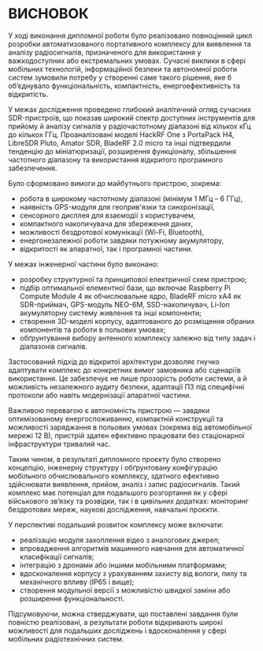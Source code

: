 # **ВИСНОВОК**

У ході виконання дипломної роботи було реалізовано повноцінний цикл розробки автоматизованого портативного комплексу для виявлення та аналізу радіосигналів, призначеного для використання у важкодоступних або екстремальних умовах. Сучасні виклики в сфері мобільних технологій, інформаційної безпеки та автономної роботи систем зумовили потребу у створенні саме такого рішення, яке б об’єднувало функціональність, компактність, енергоефективність та відкритість.

У межах дослідження проведено глибокий аналітичний огляд сучасних SDR-пристроїв, що показав широкий спектр доступних інструментів для прийому й аналізу сигналів у радіочастотному діапазоні від кількох кГц до кількох ГГц. Проаналізовані моделі HackRF One з PortaPack H4, LibreSDR Pluto, Amator SDR, BladeRF 2.0 micro та інші підтвердили тенденцію до мініатюризації, розширення функціоналу, збільшення частотного діапазону та використання відкритого програмного забезпечення.

Було сформовано вимоги до майбутнього пристрою, зокрема:

* робота в широкому частотному діапазоні (мінімум 1 МГц – 6 ГГц),
* наявність GPS-модуля для геоприв'язки та синхронізації,
* сенсорного дисплея для взаємодії з користувачем,
* компактного накопичувача для збереження даних,
* можливості бездротової комунікації (Wi-Fi, Bluetooth),
* енергонезалежної роботи завдяки потужному акумулятору,
* відкритості як апаратної, так і програмної частини.

У межах інженерної частини було виконано:

* розробку структурної та принципової електричної схем пристрою;
* підбір оптимальної елементної бази, що включає Raspberry Pi Compute Module 4 як обчислювальне ядро, BladeRF micro xA4 як SDR-приймач, GPS-модуль NEO-6M, SSD-накопичувач, Li-Ion акумуляторну систему живлення та інші компоненти;
* створення 3D-моделі корпусу, адаптованого до розміщення обраних компонентів та роботи в польових умовах;
* обґрунтування вибору антенного комплексу залежно від типу задач і діапазонів сигналів.

Застосований підхід до відкритої архітектури дозволяє гнучко адаптувати комплекс до конкретних вимог замовника або сценаріїв використання. Це забезпечує не лише прозорість роботи системи, а й можливість незалежного аудиту безпеки, адаптації ПЗ під специфічні протоколи або навіть модернізації апаратної частини.

Важливою перевагою є автономність пристрою — завдяки оптимізованому енергоспоживанню, компактній конструкції та можливості заряджання в польових умовах (зокрема від автомобільної мережі 12 В), пристрій здатен ефективно працювати без стаціонарної інфраструктури тривалий час.

Таким чином, в результаті дипломного проєкту було створено концепцію, інженерну структуру і обґрунтовану конфігурацію мобільного обчислювального комплексу, здатного ефективно здійснювати виявлення, прийом, аналіз і запис радіосигналів. Такий комплекс має потенціал для подальшого розгортання як у сфері військового зв’язку та розвідки, так і в цивільних додатках: моніторинг бездротових мереж, наукові дослідження, навчальні проєкти.

У перспективі подальший розвиток комплексу може включати:

* реалізацію модуля захоплення відео з аналогових джерел;
* впровадження алгоритмів машинного навчання для автоматичної класифікації сигналів;
* інтеграцію з дронами або іншими мобільними платформами;
* вдосконалення корпусу з урахуванням захисту від вологи, пилу та механічного впливу (IP65 і вище);
* створення модульної версії з можливістю швидкої заміни або розширення функціональності.

Підсумовуючи, можна стверджувати, що поставлені завдання були повністю реалізовані, а результати роботи відкривають широкі можливості для подальших досліджень і вдосконалення у сфері мобільних радіотехнічних систем.

